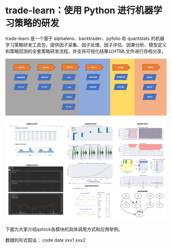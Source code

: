 # trade-learn：使用 Python 进行机器学习策略的研发

trade-learn 是一个基于 alphalens、backtrader、pyfolio 和 quantstats 的机器学习策略研发工具包，提供因子采集、因子处理、因子评估、因果分析、模型定义和策略回测的全套策略研发流程，并支持可视化结果以HTML文件进行存档分享。

![img.png](docs/img.png)


![img_2.png](docs/img_8.png)

下面为大家介绍qstock各模块的具体调用方式和应用举例。

数据的形式假设：
code date xxx1 xxx2



